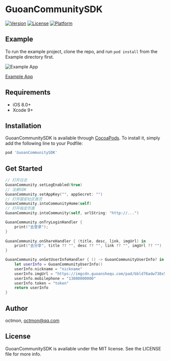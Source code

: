 # GuoanCommunitySDK

[![Version](https://img.shields.io/cocoapods/v/GuoanCommunitySDK.svg?style=flat)](http://cocoapods.org/pods/GuoanCommunitySDK)
[![License](https://img.shields.io/cocoapods/l/GuoanCommunitySDK.svg?style=flat)](http://cocoapods.org/pods/GuoanCommunitySDK)
[![Platform](https://img.shields.io/cocoapods/p/GuoanCommunitySDK.svg?style=flat)](http://cocoapods.org/pods/GuoanCommunitySDK)

## Example

To run the example project, clone the repo, and run `pod install` from the Example directory first.

![Example App](https://www.pgyer.com/app/qrcode/gcsdk)

[Example App](https://www.pgyer.com/gcsdk)

## Requirements

- iOS 8.0+
- Xcode 9+

## Installation

GuoanCommunitySDK is available through [CocoaPods](http://cocoapods.org). To install
it, simply add the following line to your Podfile:

```ruby
pod 'GuoanCommunitySDK'
```

## Get Started

```swift
// 打开日志
GuoanCommunity.setLogEnabled(true)
// 注册SDK
GuoanCommunity.setAppKey("", appSecret: "")
// 打开国安社区首页
GuoanCommunity.intoCommunityHome(self)
// 打开指定页面
GuoanCommunity.intoCommunity(self, urlString: "http://...")

GuoanCommunity.onTryLoginHandler {
    print("去登录");
}
        
GuoanCommunity.onShareHandler { (title, desc, link, imgUrl) in
    print("去分享", title ?? "", desc ?? "", link ?? "", imgUrl ?? "")
}

GuoanCommunity.onGetUserInfoHandler { () -> GuoanCommunityUserInfo? in
    let userInfo = GuoanCommunityUserInfo()
    userInfo.nickname = "nickname"
    userInfo.imgUrl = "https://imgcdn.guoanshequ.com/pad/bbld76adw738x5o91fu9tiqy6zm1gkq7.png"
    userInfo.mobilephone = "13800000000"
    userInfo.token = "token"
    return userInfo
}
```

## Author

octmon, octmon@qq.com

## License

GuoanCommunitySDK is available under the MIT license. See the LICENSE file for more info.
